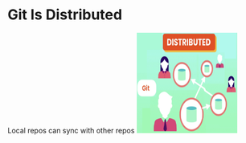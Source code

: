 # Git Is Distributed
Local repos can sync with other repos
<img src="Fig A.png" alt="Distributed" style="height: 200px; width:200px;"/>
